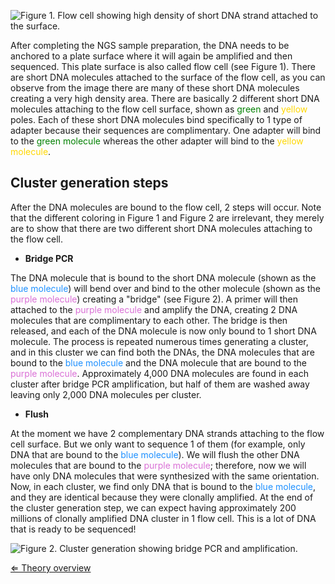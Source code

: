 ![**Figure 1.** Flow cell showing high density of short DNA strand attached to the surface.](https://s3-us-west-2.amazonaws.com/labster/wiki/media/FlowCell.jpg "Figure 1. Flow cell showing high density of short DNA strand attached to the surface.")

After completing the NGS sample preparation, the DNA needs to be
anchored to a plate surface where it will again be amplified and then
sequenced. This plate surface is also called flow cell (see Figure 1).
There are short DNA molecules attached to the surface of the flow cell,
as you can observe from the image there are many of these short DNA
molecules creating a very high density area. There are basically 2
different short DNA molecules attaching to the flow cell surface, shown
as <span style="color:#008000">green</span> and
<span style="color:#FFD700">yellow</span> poles. Each of these short DNA
molecules bind specifically to 1 type of adapter because their sequences
are complimentary. One adapter will bind to the
<span style="color:#008000">green molecule</span> whereas the other
adapter will bind to the <span style="color:#FFD700">yellow
molecule</span>.

Cluster generation steps
------------------------

After the DNA molecules are bound to the flow cell, 2 steps will occur.
Note that the different coloring in Figure 1 and Figure 2 are
irrelevant, they merely are to show that there are two different short
DNA molecules attaching to the flow cell.

-   **Bridge PCR**

The DNA molecule that is bound to the short DNA molecule (shown as the
<span style="color:#1E90FF">blue molecule</span>) will bend over and
bind to the other molecule (shown as the
<span style="color:#DA70D6">purple molecule</span>) creating a "bridge"
(see Figure 2). A primer will then attached to the
<span style="color:#DA70D6">purple molecule</span> and amplify the DNA,
creating 2 DNA molecules that are complimentary to each other. The
bridge is then released, and each of the DNA molecule is now only bound
to 1 short DNA molecule. The process is repeated numerous times
generating a cluster, and in this cluster we can find both the DNAs, the
DNA molecules that are bound to the <span style="color:#1E90FF">blue
molecule</span> and the DNA molecule that are bound to the
<span style="color:#DA70D6">purple molecule</span>. Approximately 4,000
DNA molecules are found in each cluster after bridge PCR amplification,
but half of them are washed away leaving only 2,000 DNA molecules per
cluster.

-   **Flush**

At the moment we have 2 complementary DNA strands attaching to the flow
cell surface. But we only want to sequence 1 of them (for example, only
DNA that are bound to the <span style="color:#1E90FF">blue
molecule</span>). We will flush the other DNA molecules that are bound
to the <span style="color:#DA70D6">purple molecule</span>; therefore,
now we will have only DNA molecules that were synthesized with the same
orientation. Now, in each cluster, we find only DNA that is bound to the
<span style="color:#1E90FF">blue molecule</span>, and they are identical
because they were clonally amplified. At the end of the cluster
generation step, we can expect having approximately 200 millions of
clonally amplified DNA cluster in 1 flow cell. This is a lot of DNA that
is ready to be sequenced!

![**Figure 2.** Cluster generation showing bridge PCR and amplification.](https://s3-us-west-2.amazonaws.com/labster/wiki/media/ClusterGeneration.jpg "Figure 2. Cluster generation showing bridge PCR and amplification.")

[⇐ Theory overview](/wiki/NGS_Case "wikilink")

